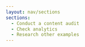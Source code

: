 ```yaml
---
layout: nav/sections
sections:
  - Conduct a content audit
  - Check analytics
  - Research other examples
---
```

